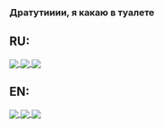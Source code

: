 ### Дратутииии, я какаю в туалете
## RU:
<a href="https://github.com/Xaliks">
  <img align="center" src="https://github-readme-stats.vercel.app/api?username=Xaliks&show_icons=true&theme=tokyonight&locale=ru" />
</a>
<a href="https://github.com/Xaliks">
  <img align="center" src="https://github-readme-stats.anuraghazra1.vercel.app/api/top-langs/?username=xaliks&layout=compact&theme=tokyonight&locale=ru" />
</a>
<a href="https://wakatime.com/@Xaliks">
  <img align="center" src="https://github-readme-stats.vercel.app/api/wakatime?username=Xaliks&show_icons=true&theme=tokyonight" />
</a> 

## EN:

<a href="https://github.com/Xaliks">
  <img align="center" src="https://github-readme-stats.vercel.app/api?username=Xaliks&show_icons=true&theme=tokyonight" />
</a>
<a href="https://github.com/Xaliks">
  <img align="center" src="https://github-readme-stats.anuraghazra1.vercel.app/api/top-langs/?username=xaliks&layout=compact&theme=tokyonight" />
</a>

<a href="https://wakatime.com/@Xaliks">
  <img align="center" src="https://github-readme-stats.vercel.app/api/wakatime?username=Xaliks&show_icons=true&theme=tokyonight" />
</a> 
